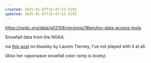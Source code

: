 ```yaml
---
created: 2025-01-07T16:47:23.529Z
updated: 2025-01-07T16:47:23.529Z
---
```

https://nsidc.org/data/g02158/versions/1#anchor-data-access-tools

Snowfall data from the NOAA.

via [this post](https://bsky.app/profile/tierneymaps.bsky.social/post/3lf5x2354s22y) on bluesky by Lauren Tierney, I've not played with it at all.

(Also her vaporwave snowfall color ramp is lovely)